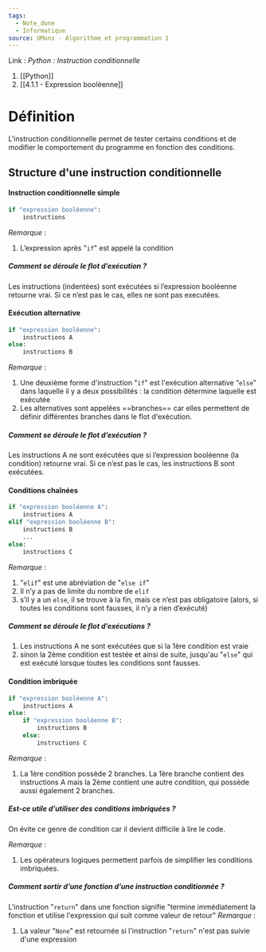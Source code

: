 ```yaml
---
tags:
  - Note_done
  - Informatique
source: UMons - Algorithme et programmation 1
---
```


Link : 
_Python : Instruction conditionnelle_
1. [[Python]]
2. [[4.1.1 - Expression booléenne]]

# Définition
L'instruction conditionnelle permet de tester certains conditions et de modifier le comportement du programme en fonction des conditions.

## Structure d'une instruction conditionnelle
#### Instruction conditionnelle simple
```PYTHON
if "expression booléenne":
	instructions
```

_Remarque_ :
1. L’expression après "`if`" est appelé la condition

##### Comment se déroule le flot d’exécution ?
Les instructions (indentées) sont exécutées si l’expression booléenne retourne vrai. 
Si ce n’est pas le cas, elles ne sont pas executées.


#### Exécution alternative
```PYTHON
if "expression booléenne":
    instructions A
else:
	instructions B
```

_Remarque_ :
1. Une deuxième forme d'instruction "`if`" est l'exécution alternative “`else`” dans laquelle il y a deux possibilités : la condition détermine laquelle est exécutée 
2. Les alternatives sont appelées ==branches== car elles permettent de définir différentes branches dans le flot d'exécution.

##### Comment se déroule le flot d’exécution ?
Les instructions A ne sont exécutées que si l’expression booléenne (la condition) retourne vrai. 
Si ce n’est pas le cas, les instructions B sont exécutées.
#### Conditions chaînées
```PYTHON
if "expression booléenne A":
	instructions A
elif "expression booléenne B":
	instructions B
	...
else:
	instructions C
```

_Remarque_ :
1. "`elif`" est une abréviation de "`else if`"
2. Il n’y a pas de limite du nombre de `elif`
3. s’il y a un `else`, il se trouve à la fin, mais ce n’est pas obligatoire (alors, si toutes les conditions sont fausses, il n’y a rien d’exécuté)
##### Comment se déroule le flot d’exécutions ?
1. Les instructions A ne sont exécutées que si la 1ère condition est vraie 
2. sinon la 2ème condition est testée et ainsi de suite, jusqu'au "`else`" qui est exécuté lorsque toutes les conditions sont fausses.

#### Condition imbriquée
```PYTHON
if "expression booléenne A":
	instructions A
else:
	if "expression booléenne B":
		instructions B
	else:
		instructions C
```
_Remarque_ : 
1. La 1ère condition possède 2 branches. La 1ère branche contient des instructions A mais la 2ème contient une autre condition, qui possède aussi également 2 branches.

##### Est-ce utile d’utiliser des conditions imbriquées ?
On évite ce genre de condition car il devient difficile à lire le code. 

_Remarque_ :
1. Les opérateurs logiques permettent parfois de simplifier les conditions imbriquées.

##### Comment sortir d’une fonction d’une instruction conditionnée ?
L'instruction "`return`" dans une fonction signifie "termine immédiatement la fonction et utilise l'expression qui suit comme valeur de retour"
_Remarque_ :
1. La valeur "`None`" est retournée si l'instruction "`return`" n'est pas suivie d'une expression